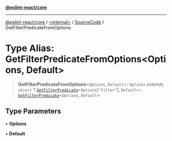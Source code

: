 [**@eslint-react/core**](../../../../README.md)

***

[@eslint-react/core](../../../../README.md) / [\<internal\>](../../../README.md) / [SourceCode](../README.md) / GetFilterPredicateFromOptions

# Type Alias: GetFilterPredicateFromOptions\<Options, Default\>

> **GetFilterPredicateFromOptions**\<`Options`, `Default`\>: `Options` *extends* `object` ? [`GetFilterPredicate`](GetFilterPredicate.md)\<`Options`\[`"filter"`\], `Default`\> : [`GetFilterPredicate`](GetFilterPredicate.md)\<`Options`, `Default`\>

## Type Parameters

• **Options**

• **Default**
